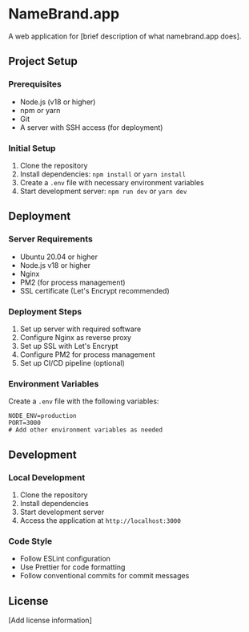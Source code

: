# NameBrand.app

A web application for [brief description of what namebrand.app does].

## Project Setup

### Prerequisites
- Node.js (v18 or higher)
- npm or yarn
- Git
- A server with SSH access (for deployment)

### Initial Setup
1. Clone the repository
2. Install dependencies: `npm install` or `yarn install`
3. Create a `.env` file with necessary environment variables
4. Start development server: `npm run dev` or `yarn dev`

## Deployment

### Server Requirements
- Ubuntu 20.04 or higher
- Node.js v18 or higher
- Nginx
- PM2 (for process management)
- SSL certificate (Let's Encrypt recommended)

### Deployment Steps
1. Set up server with required software
2. Configure Nginx as reverse proxy
3. Set up SSL with Let's Encrypt
4. Configure PM2 for process management
5. Set up CI/CD pipeline (optional)

### Environment Variables
Create a `.env` file with the following variables:
```
NODE_ENV=production
PORT=3000
# Add other environment variables as needed
```

## Development

### Local Development
1. Clone the repository
2. Install dependencies
3. Start development server
4. Access the application at `http://localhost:3000`

### Code Style
- Follow ESLint configuration
- Use Prettier for code formatting
- Follow conventional commits for commit messages

## License
[Add license information] 